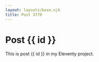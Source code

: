 ```yaml
---
layout: layouts/base.njk
title: Post 3779
---
```


# Post {{ id }}

This is post {{ id }} in my Eleventy project.
